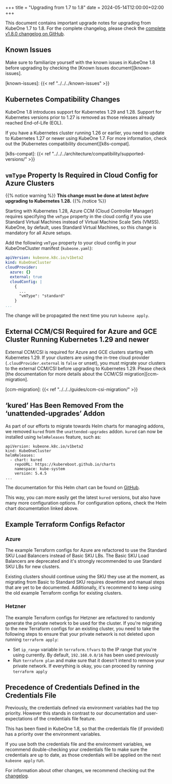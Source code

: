 +++
title = "Upgrading from 1.7 to 1.8"
date = 2024-05-14T12:00:00+02:00
+++

This document contains important upgrade notes for upgrading from KubeOne 1.7
to 1.8. For the complete changelog, please check the
[complete v1.8.0 changelog on GitHub][changelog].

[changelog]: https://github.com/kubermatic/kubeone/blob/main/CHANGELOG/CHANGELOG-1.8.md

## Known Issues

Make sure to familiarize yourself with the known issues in KubeOne 1.8 before
upgrading by checking the [Known Issues document][known-issues].

[known-issues]: {{< ref "../../../known-issues" >}}

## Kubernetes Compatibility Changes

KubeOne 1.8 introduces support for Kubernetes 1.29 and 1.28. Support for
Kubernetes versions prior to 1.27 is removed as those releases already
reached End-of-Life (EOL).

If you have a Kubernetes cluster running 1.26 or earlier, you need to update to
Kubernetes 1.27 or newer using KubeOne 1.7. For more information, check out
the [Kubernetes compatibility document][k8s-compat].

[k8s-compat]: {{< ref "../../../architecture/compatibility/supported-versions/" >}}

## `vmType` Property Is Required in Cloud Config for Azure Clusters

{{% notice warning %}}
**This change must be done at latest _before_ upgrading to Kubernetes 1.28.**
{{% /notice %}}

Starting with Kubernetes 1.28, Azure CCM (Cloud Controller Manager) requires
specifying the `vmType` property in the cloud config if you use Standard Virtual
Machines instead of Virtual Machine Scale Sets (VMSS). KubeOne, by default,
uses Standard Virtual Machines, so this change is mandatory for all
Azure setups.

Add the following `vmType` property to your cloud config in your KubeOneCluster
manifest (`kubeone.yaml`):

```yaml
apiVersion: kubeone.k8c.io/v1beta2
kind: KubeOneCluster
cloudProvider:
  azure: {}
  external: true
  cloudConfig: |
    {
      ...
      "vmType": "standard"
    }
...
```

The change will be propagated the next time you run `kubeone apply`.

## External CCM/CSI Required for Azure and GCE Cluster Running Kubernetes 1.29 and newer

External CCM/CSI is required for Azure and GCE clusters starting with Kubernetes
1.29. If your clusters are using the in-tree cloud provider (`.cloudProvider.external`
is `false` or unset), you must migrate your clusters to the external CCM/CSI before
upgrading to Kubernetes 1.29. Please check [the documentation for more details about
the CCM/CSI  migration][ccm-migration].

[ccm-migration]: {{< ref "../../../guides/ccm-csi-migration/" >}}

## ‘kured’ Has Been Removed From the ‘unattended-upgrades’ Addon

As part of our efforts to migrate towards Helm charts for managing addons,
we removed `kured` from the `unattended-upgrades` addon. `kured` can now
be installed using `helmReleases` feature, such as:

```
apiVersion: kubeone.k8c.io/v1beta2
kind: KubeOneCluster
helmReleases:
  - chart: kured
    repoURL: https://kubereboot.github.io/charts
    namespace: kube-system
    version: 5.4.5
...
```

The documentation for this Helm chart can be found on [GitHub][kured-helm].

This way, you can more easily get the latest `kured` versions, but also have 
many more configuration options. For configuration options, check the Helm
chart documentation linked above.

[kured-helm]: https://github.com/kubereboot/charts/tree/main/charts/kured

## Example Terraform Configs Refactor

### Azure

The example Terraform configs for Azure are refactored to use the Standard SKU
Load Balancers instead of Basic SKU LBs. The Basic SKU Load Balancers are
deprecated and it's strongly recommended to use Standard SKU LBs for new
clusters.

Existing clusters should continue using the SKU they use at the moment,
as migrating from Basic to Standard SKU requires downtime and manual steps
that are yet to be documented. Additionally, it's recommend to keep using
the old example Terraform configs for existing clusters.

### Hetzner

The example Terraform configs for Hetzner are refactored to randomly generate
the private network to be used for the cluster. If you're migrating to the new
Terraform configs for an existing cluster, you need to take the following steps
to ensure that your private network is not deleted upon running `terraform apply`:

- Set `ip_range` variable in `terraform.tfvars` to the IP range that you're using
  currently. By default, `192.168.0.0/16` has been used previously
- Run `terraform plan` and make sure that it doesn't intend to remove your private
  network. If everything is okay, you can proceed by running `terraform apply`

## Precedence of Credentials Defined in the Credentials File

Previously, the credentials defined via environment variables had the top priority.
However this stands in contrast to our documentation and user-expectations of
the credentials file feature.

This has been fixed in KubeOne 1.8, so that the credentials file (if provided) has
a priority over the environment variables.

If you use both the credentials file and the environment variables, we recommend
double-checking your credentials file to make sure the credentials are up to date,
as those credentials will be applied on the next `kubeone apply` run.

For information about other changes, we recommend checking out the
[changelog][changelog].
